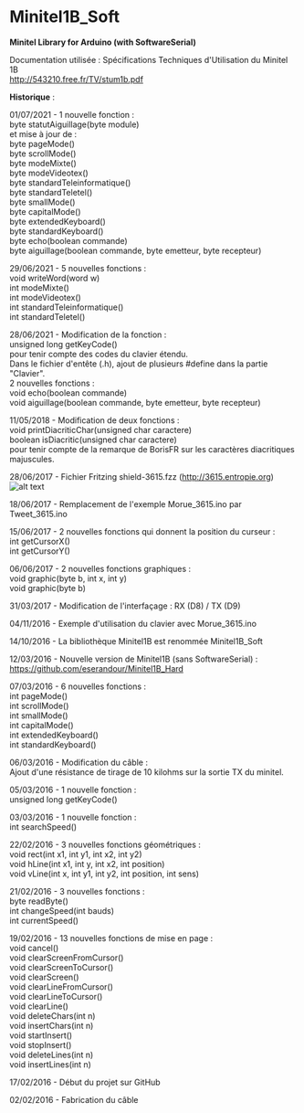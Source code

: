 # Minitel1B_Soft
<b>Minitel Library for Arduino (with SoftwareSerial)</b>

Documentation utilisée : Spécifications Techniques d'Utilisation du Minitel 1B<br>
http://543210.free.fr/TV/stum1b.pdf

<b>Historique</b> :

01/07/2021 - 1 nouvelle fonction :<br>
byte statutAiguillage(byte module)<br>
et mise à jour de :<br>
byte pageMode()<br>
byte scrollMode()<br>
byte modeMixte()<br>
byte modeVideotex()<br>
byte standardTeleinformatique()<br>
byte standardTeletel()<br>
byte smallMode()<br>
byte capitalMode()<br>
byte extendedKeyboard()<br>
byte standardKeyboard()<br>
byte echo(boolean commande)<br>
byte aiguillage(boolean commande, byte emetteur, byte recepteur)<br>

29/06/2021 - 5 nouvelles fonctions :<br>
void writeWord(word w)<br>
int modeMixte()<br>
int modeVideotex()<br>
int standardTeleinformatique()<br>
int standardTeletel()<br>

28/06/2021 - Modification de la fonction :<br>
unsigned long getKeyCode()<br>
pour tenir compte des codes du clavier étendu.<br>
Dans le fichier d'entête (.h), ajout de plusieurs #define dans la partie "Clavier".<br>
2 nouvelles fonctions :<br>
void echo(boolean commande)<br>
void aiguillage(boolean commande, byte emetteur, byte recepteur)

11/05/2018 - Modification de deux fonctions :<br>
void printDiacriticChar(unsigned char caractere)<br>
boolean isDiacritic(unsigned char caractere)<br>
pour tenir compte de la remarque de BorisFR sur les caractères diacritiques majuscules.

28/06/2017 - Fichier Fritzing shield-3615.fzz (http://3615.entropie.org)<br>
![alt text](http://entropie.org/3615/wp-content/uploads/2017/06/shield-3615-top-300x233bis.png)

18/06/2017 - Remplacement de l'exemple Morue_3615.ino par Tweet_3615.ino<br>

15/06/2017 - 2 nouvelles fonctions qui donnent la position du curseur :<br>
int getCursorX()<br>
int getCursorY()<br>

06/06/2017 - 2 nouvelles fonctions graphiques :<br>
void graphic(byte b, int x, int y)<br>
void graphic(byte b)<br>

31/03/2017 - Modification de l'interfaçage : RX (D8) / TX (D9)<br>

04/11/2016 - Exemple d'utilisation du clavier avec Morue_3615.ino<br>

14/10/2016 - La bibliothèque Minitel1B est renommée Minitel1B_Soft<br>

12/03/2016 - Nouvelle version de Minitel1B (sans SoftwareSerial) :<br>
https://github.com/eserandour/Minitel1B_Hard<br>

07/03/2016 - 6 nouvelles fonctions :<br>
int pageMode()<br>
int scrollMode()<br>
int smallMode()<br>
int capitalMode()<br>
int extendedKeyboard()<br>
int standardKeyboard()<br>

06/03/2016 - Modification du câble :<br>
Ajout d'une résistance de tirage de 10 kilohms sur la sortie TX du minitel.

05/03/2016 - 1 nouvelle fonction :<br>
unsigned long getKeyCode()<br>

03/03/2016 - 1 nouvelle fonction :<br>
int searchSpeed()<br>

22/02/2016 - 3 nouvelles fonctions géométriques :<br>
void rect(int x1, int y1, int x2, int y2)<br>
void hLine(int x1, int y, int x2, int position)<br>
void vLine(int x, int y1, int y2, int position, int sens)<br>

21/02/2016 - 3 nouvelles fonctions :<br>
byte readByte()<br>
int changeSpeed(int bauds)<br>
int currentSpeed()<br>

19/02/2016 - 13 nouvelles fonctions de mise en page :<br>
void cancel()<br>
void clearScreenFromCursor()<br>
void clearScreenToCursor()<br>
void clearScreen()<br>
void clearLineFromCursor()<br>
void clearLineToCursor()<br>
void clearLine()<br>
void deleteChars(int n)<br>
void insertChars(int n)<br>
void startInsert()<br>
void stopInsert()<br>
void deleteLines(int n)<br>
void insertLines(int n)<br>

17/02/2016 - Début du projet sur GitHub<br>

02/02/2016 - Fabrication du câble
